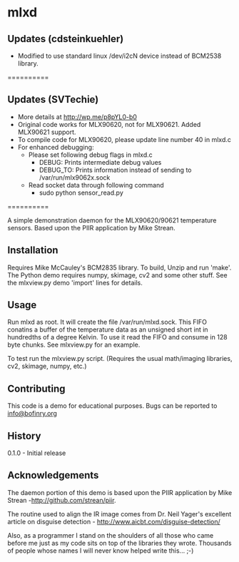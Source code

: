 mlxd
==========

## Updates (cdsteinkuehler)

  - Modified to use standard linux /dev/i2cN device instead of BCM2538 library.

==========

## Updates (SVTechie)
  - More details at http://wp.me/p8pYL0-b0
  - Original code works for MLX90620, not for MLX90621. Added MLX90621 support.
  - To compile code for MLX90620, please update line number 40 in mlxd.c
  - For enhanced debugging: 
     - Please set following debug flags in mlxd.c
       - DEBUG:    Prints intermediate debug values
       - DEBUG_TO: Prints information instead of sending to /var/run/mlx9062x.sock
     - Read socket data through following command
     	- sudo python sensor_read.py
 
==========

A simple demonstration daemon for the MLX90620/90621 temperature sensors. Based upon the PIIR application by Mike Strean.

## Installation

  Requires Mike McCauley's BCM2835 library. To build, Unzip and run 'make'. The Python demo requires numpy, skimage, cv2 and some other stuff. See the mlxview.py demo 'import' lines for details.

## Usage

  Run mlxd as root. It will create the file /var/run/mlxd.sock. This FIFO conatins a buffer of the temperature data as an unsigned short int in hundredths of a degree Kelvin. To use it read the FIFO and consume in 128 byte chunks. See mlxview.py for an example.

  To test run the mlxview.py script. (Requires the usual math/imaging libraries, cv2, skimage, numpy, etc.)

## Contributing
  
  This code is a demo for educational purposes. Bugs can be reported to info@bofinry.org

## History
  0.1.0 - Initial release

## Acknowledgements

  The daemon portion of this demo is based upon the PIIR application by Mike Strean -http://github.com/strean/piir.

  The routine used to align the IR image comes from Dr. Neil Yager's excellent article on disguise detection - http://www.aicbt.com/disguise-detection/
  
  Also, as a programmer I stand on the shoulders of all those who came before me just as my code sits on top of the libraries they wrote. Thousands of people whose names I will never know helped write this... ;-)
